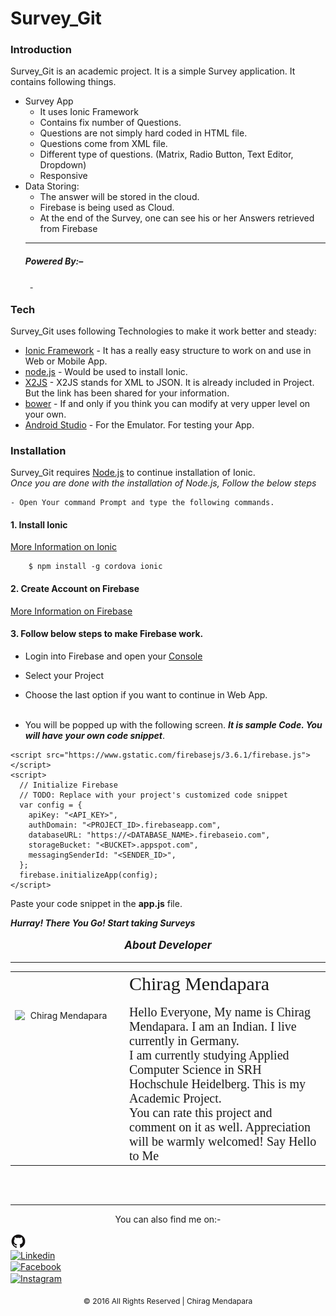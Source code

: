 <html>
<head>
<meta charset="utf-8">
<title>
</title>
<link href="https://fonts.googleapis.com/css?family=Pinyon+Script" rel="stylesheet">
<link href="https://fonts.googleapis.com/css?family=Parisienne" rel="stylesheet">
<style>
</style>
</head>
<body id="preview">
<h1><a id="Survey_Git_0"></a>Survey_Git</h1>

<h3><a id="Introduction_1"></a>Introduction</h3>

<p>Survey_Git is an academic project. It is a simple Survey application. It contains following things.</p>

<ul>
<li>Survey App
<ul>
<li>It uses Ionic Framework</li>
<li>Contains fix number of Questions.</li>
<li>Questions are not simply hard coded in HTML file.</li>
<li>Questions come from XML file.</li>
<li>Different type of questions. (Matrix, Radio Button, Text Editor, Dropdown)</li>
<li>Responsive</li>
</ul>

</li>
<li>Data Storing:

<ul>
<li>The answer will be stored in the cloud.</li>
<li>Firebase is being used as Cloud.</li>
<li>At the end of the Survey, one can see his or her Answers retrieved from Firebase</li>
</ul>

<hr />
<h4><a id="___Powered_By____17"></a><strong><em>Powered By:&ndash;</em></strong></h4>

<a href="http://ionicframework.com"><img src="https://media.licdn.com/media/AAEAAQAAAAAAAANfAAAAJDhiY2VjZmQ5LTk1OWMtNDU0MS04YjNmLTZjZGNmNTliNTY3OA.png" alt="" /></a>
 <a href="https://firebase.google.com"><img src="http://www.thesiliconvalleyinstitute.com/img/home/partners/logo7.png" alt="" /></a> <a href="https://www.javascript.com/">
 <img src="https://simpledevcode.files.wordpress.com/2014/06/logo_javascript-e1416863188233.png?w=50&amp;h=50&amp;crop=1" alt="" />
 </a> <a href="https://www.w3.org/TR/html5/"><img src="https://media.licdn.com/mpr/mpr/shrinknp_100_100/p/8/005/064/307/0290792.png" alt="" />
 </a>
 </li>
</ul>

<h3><a id="Tech_19"></a>Tech</h3>

<p>Survey_Git uses following Technologies to make it work better and steady:</p>

<ul>
<li><a href="http://ionicframework.com">Ionic Framework</a> - It has a really easy structure to work on and use in Web or Mobile App.</li>
<li><a href="http://nodejs.org">node.js</a> - Would be used to install Ionic.</li>
<li><a href="https://github.com/abdmob/x2js">X2JS</a> - X2JS stands for XML to JSON. It is already included in Project. But the link has been shared for your information.</li>
<li><a href="https://bower.io/">bower</a> - If and only if you think you can modify at very upper level on your own.</li>
<li><a href="https://developer.android.com/studio/index.html">Android Studio</a> - For the Emulator. For testing your App.</li>
</ul>

<h3><a id="Installation_29"></a>Installation</h3>

<p>Survey_Git requires <a href="https://nodejs.org/">Node.js</a>
to continue installation of Ionic.<br />
<em>Once you are done with the installation of Node.js, Follow the below steps</em>
</p>
<pre><code>- Open Your command Prompt and type the following commands.
</code></pre>

<h4><a id="1_Install_Ionic_36"></a>1. Install Ionic</h4>
<p><a href="http://ionicframework.com/getting-started/">More Information on Ionic</a></p>
<pre><code class="language-sh">    $ npm install -g cordova ionic
</code></pre>
<h4><a id="2_Create_Account_on_Firebase_43"></a>2. Create Account on Firebase</h4>
<p><a href="https://firebase.google.com/docs/">More Information on Firebase</a></p>
<h4><a id="3_Follow_below_steps_to_make_Firebase_work_46"></a>3. Follow below steps to make Firebase work.</h4>
<ul>
<li>
<p>Login into Firebase and open your <a href="https://console.firebase.google.com/">Console</a></p>
</li>
<li>
<p>Select your Project</p>
</li>
<li>
<p>Choose the last option if you want to continue in Web App.<br /> <a href="#"><img src="https://inducesmile.com/wp-content/uploads/2016/06/firebasetwo.jpg" alt="" /></a></p>
</li>
<li>
<p>You will be popped up with the following screen. <em><strong>It is sample Code. You will have your own code snippet</strong></em>.</p>
</li>
</ul>
<pre><code class="language-JavaScript">&lt;script src=<span class="hljs-string">"https://www.gstatic.com/firebasejs/3.6.1/firebase.js"</span>&gt;<span class="xml"><span class="hljs-tag">&lt;/<span class="hljs-title">script</span>&gt;</span>
<span class="hljs-tag">&lt;<span class="hljs-title">script</span>&gt;</span><span class="actionscript">
  <span class="hljs-comment">// Initialize Firebase</span>
  <span class="hljs-comment">// <span class="hljs-doctag">TODO:</span> Replace with your project's customized code snippet</span>
  <span class="hljs-keyword">var</span> config = {
    apiKey: <span class="hljs-string">"&lt;API_KEY&gt;"</span>,
    authDomain: <span class="hljs-string">"&lt;PROJECT_ID&gt;.firebaseapp.com"</span>,
    databaseURL: <span class="hljs-string">"https://&lt;DATABASE_NAME&gt;.firebaseio.com"</span>,
    storageBucket: <span class="hljs-string">"&lt;BUCKET&gt;.appspot.com"</span>,
    messagingSenderId: <span class="hljs-string">"&lt;SENDER_ID&gt;"</span>,
  };
  firebase.initializeApp(config);
</span><span class="hljs-tag">&lt;/<span class="hljs-title">script</span>&gt;</span>
</span></code></pre>
<p>Paste your code snippet in the <strong>app.js</strong> file.</p>
<p><em><strong>Hurray! There You Go! Start taking Surveys</strong></em></p>
<p style="text-align: center; font-weight: bold; font-size: 17px;"><em>About Developer</em></p>
<hr/>
<div class="Chirag-photo">
<table style="border:none">
<tbody>
<tr>
<td>
<img class="img-responsive" style="text-align: center; float: left;" title="Chirag Mendapara" src="C:\Users\D067733\Downloads\PIC.jpg" alt="Chirag Mendapara" width="156" height="186" />
</td>
<td style="padding-left:20px">
<font style="font-family: 'Pinyon Script', cursive;font-size:30px">Chirag Mendapara</font>
<br/><br/>
<font style="font-family:'Parisienne', cursive;;font-size:20px;text-align:center">Hello Everyone, My name is Chirag Mendapara. I am an Indian. I live currently in Germany. <br/>
I am currently studying Applied Computer Science in SRH Hochschule Heidelberg. This is my Academic Project. <br/>
You can rate this project and comment on it as well. Appreciation will be warmly welcomed! Say Hello to <a style="text-decoration:none" href="mailto:chiragmendapara.cm@gmail.com?Subject=Hello Chirag"> Me </a>
</font>
</td>
</tr>
</tbody></table>
</div>
<br/><br/>
<hr/>
<center><p style="text-align:center">You can also find me on:-</p></center>
<div>
<div style="margin-right:20px;padding-right:20px">
<a href="https://github.com/Mendzyy"><img style="height: 25px !important; width: 25px; vertical-align: middle; border: 0;" title="Github" src="https://raw.githubusercontent.com/steppinlo/steppinlo.github.io/master/imgs/github.png" alt="Github" /></a>
</div>
<div style="margin-right:20px;padding-right:20px">
<a href="https://www.linkedin.com/in/chirag-mendapara-25a33a118/"><img style="height: 25px !important; width: 25px; vertical-align: middle; border: 0;" title="Linkedin" src="http://xtechsk.ca/wp-content/uploads/2014/07/linkedin.png" alt="Linkedin" /></a>
</div>
<div style="margin-right:20px;padding-right:20px">
<a href="https://www.facebook.com/Mendzyy"><img style="width: 25px; vertical-align: middle; height: 25px !important; border: 0;" title="Facebook" src="http://www.androidapksfree.com/wp-content/uploads/wordpress-popular-posts/1095-featured-25x25.png" alt="Facebook" /></a>
</div>
<div style="margin-right:20px;padding-right:20px">
<a href="https://www.instagram.com/chiragmendapara/"><img style="width: 25px; height: 25px !important; vertical-align: middle; border: 0;" title="Instagram" src="http://www.androidapksfree.com/wp-content/uploads/wordpress-popular-posts/3662-featured-25x25.png" alt="Instagram" /></a>
</div>
</div>
<div style="text-align: center; padding: 20px 0 0 0; font-size: 12px;">&copy; 2016 All Rights Reserved | Chirag Mendapara</div>
</body>
</html>

